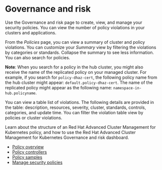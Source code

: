 # Governance and risk

Use the Governance and risk page to create, view, and manage your security policies. You can view the number of policy violations in your clusters and applications. 

From the _Policies_ page, you can view a summary of cluster and policy violations. You can customize your _Summary_ view by filtering the violations by categories or standards. Collapse the summary to see less information. You can also search for policies. 

  **Note**: When you search for a policy in the hub cluster, you might also receive the name of the replicated policy on your managed cluster. For example, if you search for `policy-dhaz-cert`, the following policy name from the hub cluster might appear: `default.policy-dhaz-cert`. The name of the replicated policy might appear as the following name: `namespace-in-hub.policyname`.

You can view a table list of violations. The following details are provided in the table: description, resources, severity, cluster, standards, controls, categories, and update time. You can filter the violation table view by policies or cluster violations.


Learn about the structure of an Red Hat Advanced Cluster Management for Kubernetes policy, and how to use the Red Hat Advanced Cluster Management for Kubernetes Governance and risk dashboard.

- [Policy overview](policy_example.md)
- [Policy controllers](policy_controllers.md)
- [Policy samples](policy_sample_intro.md)
- [Manage security policies](manage_policy_overview.md)
